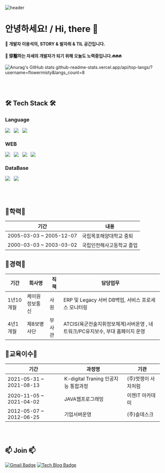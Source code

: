 ![header](https://capsule-render.vercel.app/api?type=waving&color=timeGradient&text=YongSuk-Lee:%20&height=300&fontSize=50&animation=twinkling&fontColor=black&fontAlign=20)
# 안녕하세요! / Hi, there  👋
#### 🌱 개발자 이용석의, STORY & 발자취 & TIL 공간입니다.
#### 🌱 穿鑿하는 자세의 개발자가 되기 위해 오늘도 노력중입니다.🔥🔥🔥 

![Anurag's GitHub stats](https://github-readme-stats.vercel.app/api?username=flowermisty&show_icons=true&theme=dark)
github-readme-stats.vercel.app/api/top-langs/?username=flowermisty&langs_count=8


<br/><br/><h2 align="left">🛠 Tech Stack 🛠</b></h2>
<h3 align="left">Language</b></h3>
<p align="left">
<img src="https://img.shields.io/badge/JAVA-E34F26?style=flat-square&logo=JAVA&logoColor=white"/></a> &nbsp
<img src="https://img.shields.io/badge/JavaScript-F7DF1E?style=flat-square&logo=JavaScript&logoColor=white"/></a> &nbsp
<img src="https://img.shields.io/badge/Python-1572B6?style=flat-square&logo=Python&logoColor=white"/></a> &nbsp
</p>

<h3 align="left">WEB</b></h3>
<p align="left">
<img src="https://img.shields.io/badge/JSP-E34F26?style=flat-square&logo=JSP&logoColor=white"/></a> &nbsp
<img src="https://img.shields.io/badge/Spring-1572B6?style=flat-square&logo=Spring&logoColor=white"/></a> &nbsp
<img src="https://img.shields.io/badge/HTML5-F7DF1E?style=flat-square&logo=HTML5&logoColor=white"/></a> &nbsp
<img src="https://img.shields.io/badge/CSS3-339933?style=flat-square&logo=CSS3&logoColor=white"/></a> &nbsp
</p>

<h3 align="left">DataBase</b></h3>
<p align="left">
<img src="https://img.shields.io/badge/ORACLE-47A248?style=flat-square&logo=ORACLE&logoColor=white"/></a> &nbsp 
<img src="https://img.shields.io/badge/MySQL-4479A1?style=flat-square&logo=MySQL&logoColor=white"/></a> &nbsp 
</p>


## <br/><br/>💬학력💬


|기간|내용|
| ------ | ------ |
| 2005-03-03 ~ 2005-12-07 | 국립목포해양대학교 중퇴 |
| 2000-03-03 ~ 2003-03-02 | 국립인천해사고등학교 졸업 |




## 💬경력💬


|기간|회사명|직책|담당업무
| ------ | ------ | ------ | ------ |
| 1년10개월 | 케이원정보통신 | 사원 | ERP 및 Legacy 서버 DB백업, 서비스 프로세스 모니터링
| 4년1개월 | 제8보병사단 | 부사관 | ATCIS(육군전술지휘정보체계)서버운영 , 네트워크/PC유지보수, 부대 홈페이지 운영




## 💬교육이수💬


|기간|과정명|기관|
| ------ | ------ | ------ |
| 2021-05-31 ~ 2021-08-13 | K-digital Traning 인공지능 통합과정 | (주)멋쟁이 사자처럼 |
| 2020-11-05 ~ 2021-04-02 | JAVA웹프로그래밍 | 이젠IT 아카데미 |
| 2012-05-07 ~ 2012-06-25 | 기업서버운영 | (주)솔데스크 |


## <br/><br/>📫 Join 📫 
[![Gmail Badge](https://img.shields.io/badge/Gmail-d14836?style=flat-square&logo=Gmail&logoColor=white&link=mailto:flowermisty0625@gmail.com)](mailto:flowermisty0625@gmail.com)
[![Tech Blog Badge](http://img.shields.io/badge/-Tech%20blog-black?style=flat-square&logo=github&link=https://flowermisty.tistory.com/)](https://flowermisty.tistory.com/)

<!--
**Cottonwood-moa/Cottonwood-moa** is a ✨ _special_ ✨ repository because its `README.md` (this file) appears on your GitHub profile.

Here are some ideas to get you started:

- 🔭 I’m currently working on ...
- 🌱 I’m currently learning ...
- 👯 I’m looking to collaborate on ...
- 🤔 I’m looking for help with ...
- 💬 Ask me about ...
- 📫 How to reach me: ...
- 😄 Pronouns: ...
- ⚡ Fun fact: ...
-->

